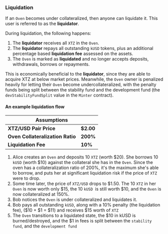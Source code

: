 ### Liquidation

If an `Oven` becomes under collateralized, then anyone can liquidate it. This user is referred to as the **liquidator**.

During liquidation, the following happens:
1) The **liquidator** receives all `XTZ` in the `Oven`.
2) The **liquidator** repays all outstanding `kUSD` tokens, plus an additional percentage based **liquidation fee** assessed on the assets.
3) The `Oven` is marked as **liquidated** and no longer accepts deposits, withdrawals, borrows or repayments.

This is economically beneficial to the **liquidator**, since they are able to acquire XTZ at below market prices. Meanwhile, the `Oven` owner is penalized heavily for letting their `Oven` become undercollateralized, with the penalty funds being split between the stability fund and the development fund (the `devStabilityFundSplit` value in the `Minter` contract).

#### An example liquidation flow
<table class="table is-bordered">
    <thead>
        <th colspan="2">Assumptions</th>
    </thead>
    <tbody>
        <tr>
            <td><b>XTZ/USD Pair Price</b></td>
            <td><b>$2.00</b></td>
        </tr>
        <tr>
            <td><b>Oven Collateralization Ratio</b></td>
            <td><b>200%</b></td>
        </tr>
        <tr>
            <td><b>Liquidation Fee</b></td>
            <td><b>10%</b></td>
        </tr>
    </tbody>
</table>

1. Alice creates an `Oven` and deposits 10 `XTZ` (worth $20). She borrows 10 `kUSD` (worth $10) against the collateral she has in the `Oven`. Since the oven has a collateralization ratio of 200%, it's the maximum she's able to borrow, and puts her at significant liquidation risk if the price of `XTZ` were to drop.
2. Some time later, the price of `XTZ/USD` drops to $1.50. The 10 `XTZ` in her `Oven` is now worth only $15, the 10 `kUSD `is still worth $10, and the `Oven` is now collateralized at 150%.
3. Bob notices the `Oven` is under collateralized and liquidates it.
4. Bob pays all outstanding `kUSD`, along with a 10% penalty (the liquidation fee), ($10 + $1 = $11) and receives $15 worth of `XTZ`
5. The `Oven` transitions to a liquidated state, the $10 in kUSD is burned/destroyed, and the $1 in fees is split between the `stability fund`, and the `development fund`
